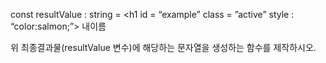 const resultValue : string = <h1 id = “example” class = ”active” style : “color:salmon;”> 내이름 </h1>

위 최종결과물(resultValue 변수)에 해당하는 문자열을 생성하는 함수를 제작하시오.

